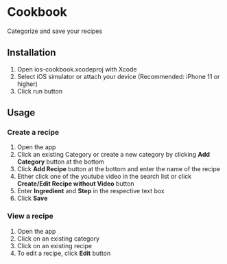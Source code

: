 #  Cookbook

Categorize and save your recipes

## Installation

1. Open ios-cookbook.xcodeproj with Xcode
2. Select iOS simulator or attach your device (Recommended: iPhone 11 or higher)
3. Click run button

## Usage

### Create a recipe
1. Open the app
2. Click an existing Category or create a new category by clicking **Add Category** button at the bottom
3. Click **Add Recipe** button at the bottom and enter the name of the recipe
4. Either click one of the youtube video in the search list or click **Create/Edit Recipe without Video** button
5. Enter **Ingredient** and **Step** in the respective text box
6. Click **Save**

### View a recipe
1. Open the app
2. Click on an existing category 
3. Click on an existing recipe
4. To edit a recipe, click **Edit** button

